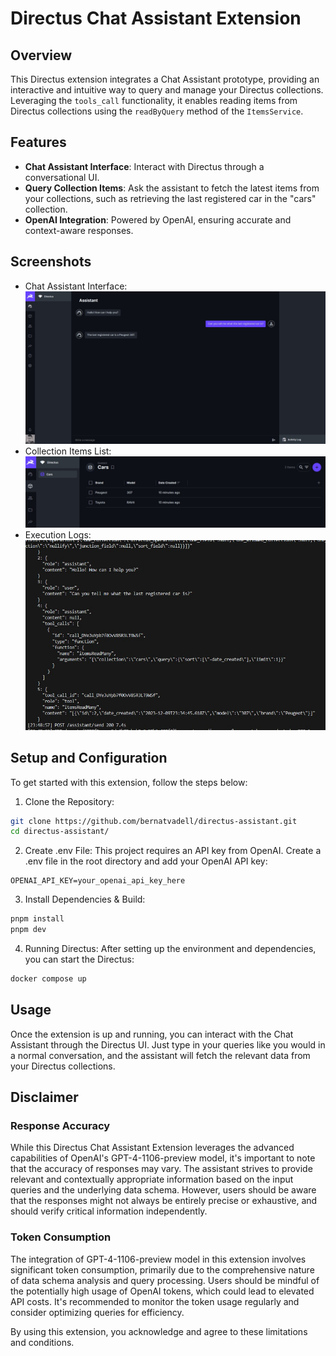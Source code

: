 # Directus Chat Assistant Extension
## Overview
This Directus extension integrates a Chat Assistant prototype, providing an interactive and intuitive way to query and manage your Directus collections. Leveraging the `tools_call` functionality, it enables reading items from Directus collections using the `readByQuery` method of the `ItemsService`.

## Features
* **Chat Assistant Interface**: Interact with Directus through a conversational UI.
* **Query Collection Items**: Ask the assistant to fetch the latest items from your collections, such as retrieving the last registered car in the "cars" collection.
* **OpenAI Integration**: Powered by OpenAI, ensuring accurate and context-aware responses.

## Screenshots
- Chat Assistant Interface: 
![Chat Assistant Interface](/screenshots/assistant_1.jpg)
- Collection Items List: 
![ Collection Items List](/screenshots/list_of_cars.jpg)
- Execution Logs: 
![ Collection Items List](/screenshots/tools_call.jpg)

## Setup and Configuration
To get started with this extension, follow the steps below:

1. Clone the Repository:
```sh
git clone https://github.com/bernatvadell/directus-assistant.git
cd directus-assistant/
```
2. Create .env File:
This project requires an API key from OpenAI. Create a .env file in the root directory and add your OpenAI API key:

```
OPENAI_API_KEY=your_openai_api_key_here
```

3. Install Dependencies & Build:
```sh
pnpm install
pnpm dev
```

4. Running Directus:
After setting up the environment and dependencies, you can start the Directus:

```sh
docker compose up
```

## Usage
Once the extension is up and running, you can interact with the Chat Assistant through the Directus UI. Just type in your queries like you would in a normal conversation, and the assistant will fetch the relevant data from your Directus collections.

## Disclaimer
### Response Accuracy
While this Directus Chat Assistant Extension leverages the advanced capabilities of OpenAI's GPT-4-1106-preview model, it's important to note that the accuracy of responses may vary. The assistant strives to provide relevant and contextually appropriate information based on the input queries and the underlying data schema. However, users should be aware that the responses might not always be entirely precise or exhaustive, and should verify critical information independently.

### Token Consumption
The integration of GPT-4-1106-preview model in this extension involves significant token consumption, primarily due to the comprehensive nature of data schema analysis and query processing. Users should be mindful of the potentially high usage of OpenAI tokens, which could lead to elevated API costs. It's recommended to monitor the token usage regularly and consider optimizing queries for efficiency.

By using this extension, you acknowledge and agree to these limitations and conditions.